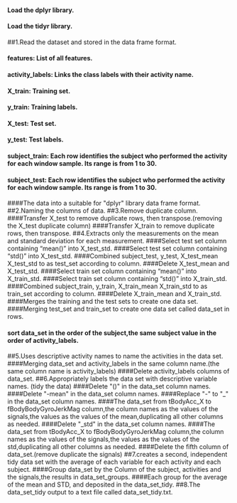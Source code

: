 #### Load the dplyr library.
#### Load the tidyr library.
##1.Read the dataset and stored in the data frame format.
#### features: List of all features.
#### activity_labels: Links the class labels with their activity name.
#### X_train: Training set.
#### y_train: Training labels.
#### X_test: Test set.
#### y_test: Test labels.
#### subject_train: Each row identifies the subject who performed the activity for each window sample. Its range is from 1 to 30.
#### subject_test: Each row identifies the subject who performed the activity for each window sample. Its range is from 1 to 30.
####The data into a suitable for "dplyr" library data frame format.
##2.Naming the columns of data.
##3.Remove duplicate column.
####Transfer X_test to remove duplicate rows, then transpose.(removing the X_test duplicate column)
####Transfer X_train to remove duplicate rows, then transpose.
##4.Extracts only the measurements on the mean and standard deviation for each measurement. 
####Select test set column containing “mean()” into X_test_std.
####Select test set column containing “std()” into X_test_std.
####Combined subject_test, y_test, X_test_mean X_test_std to as test_set according to column.
####Delete X_test_mean and X_test_std.
####Select train set column containing “mean()” into X_train_std.
####Select train set column containing “std()” into X_train_std.
####Combined subject_train, y_train, X_train_mean X_train_std to as train_set according to column.
####Delete X_train_mean and X_train_std.
####Merges the training and the test sets to create one data set.
####Merging test_set and train_set to create one data set called data_set in rows.
#### sort data_set in the order of the subject,the same subject value in the order of activity_labels.
##5.Uses descriptive activity names to name the activities in the data set.
####Merging data_set and activity_labels in the same column name.(the same column name is activity_labels)
####Delete activity_labels columns of data_set.
##6.Appropriately labels the data set with descriptive variable names. (tidy the data)
####Delete "()" in the data_set column names.
####Delete "-mean" in the data_set column names.
####Replace "-" to "_" in the data_set column names.
####The data_set from tBodyAcc_X to fBodyBodyGyroJerkMag column,the column names as the values of the signals,the values as the values of the mean,duplicating all other columns as needed.
####Delete "_std" in the data_set column names.
####The data_set from tBodyAcc_X to fBodyBodyGyroJerkMag column,the column names as the values of the signals,the values as the values of the std,duplicating all other columns as needed.
####Delete the fifth column of data_set.(remove duplicate the signals)
##7.creates a second, independent tidy data set with the average of each variable for each activity and each subject.
####Group data_set by the Column of the subject, activities and the signals,the results in data_set_groups.
####Each group for the average of the mean and STD, and deposited in the data_set_tidy.
##8.The data_set_tidy output to a text file called data_set_tidy.txt.
